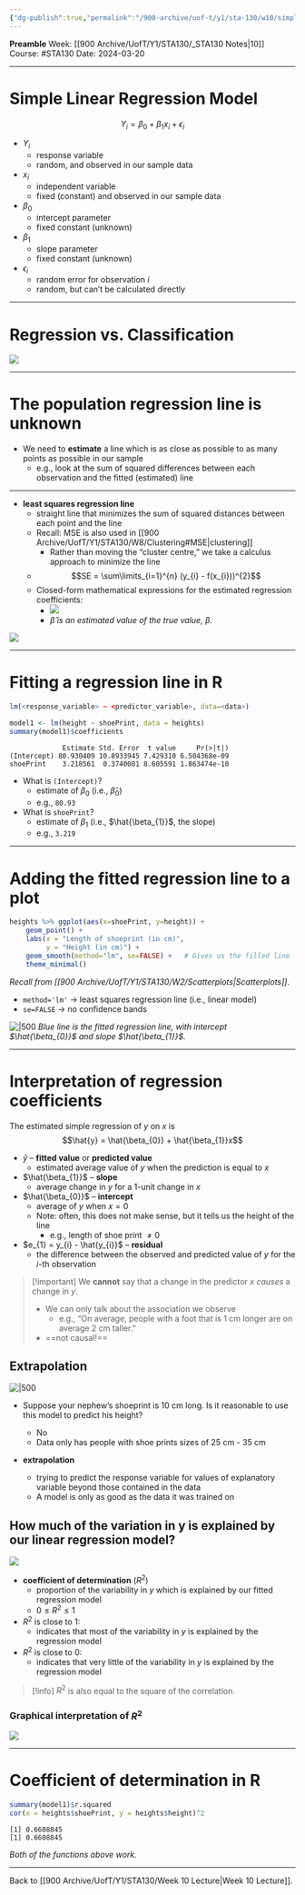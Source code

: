 ```yaml
---
{"dg-publish":true,"permalink":"/900-archive/uof-t/y1/sta-130/w10/simple-linear-regression-model/","created":"2024-03-20T16:54:52.832-07:00","updated":"2024-04-26T00:16:17.032-07:00"}
---
```


**Preamble**
Week: [[900 Archive/UofT/Y1/STA130/_STA130 Notes\|10]]
Course: #STA130
Date: 2024-03-20

---
# Simple Linear Regression Model

$$Y_{i} = \beta_{0} + \beta_{1}x_{i} + \epsilon_i$$
- $Y_{i}$
    - response variable
    - random, and observed in our sample data
- $x_{i}$
    - independent variable
    - fixed (constant) and observed in our sample data
- $\beta_{0}$
    - intercept parameter
    - fixed constant (unknown)
- $\beta_{1}$
    - slope parameter
    - fixed constant (unknown)
- $\epsilon_{i}$
    - random error for observation $i$
    - random, but can’t be calculated directly

---
# Regression vs. Classification

![](https://i.imgur.com/lldiE2D.png)

---
# The population regression line is unknown

- We need to **estimate** a line which is as close as possible to as many points as possible in our sample
    - e.g., look at the sum of squared differences between each observation and the fitted (estimated) line
---
- **least squares regression line**
    - straight line that minimizes the sum of squared distances between each point and the line
    - Recall: MSE is also used in [[900 Archive/UofT/Y1/STA130/W8/Clustering#MSE\|clustering]]
        - Rather than moving the “cluster centre,” we take a calculus approach to minimize the line
    - $$SE = \sum\limits_{i=1}^{n} (y_{i} - f(x_{i}))^{2}$$
    - Closed-form mathematical expressions for the estimated regression coefficients:
        - ![](https://i.imgur.com/KYHfkcf.png)
        - *$\hat{\beta}$ is an estimated value of the true value, $\beta$.*


![](https://i.imgur.com/jPVwMq8.png)

---
# Fitting a regression line in R

```r
lm(<response_variable> ~ <predictor_variable>, data=<data>)
```

```r
model1 <- lm(height ~ shoePrint, data = heights)
summary(model1)$coefficients
```
```
             Estimate Std. Error  t value     Pr(>|t|)
(Intercept) 80.930409 10.8933945 7.429310 6.504368e-09
shoePrint    3.218561  0.3740081 8.605591 1.863474e-10
```

- What is `(Intercept)`?
    - estimate of $\beta_{0}$ (i.e., $\hat{\beta}_{0}$)
    - e.g., `80.93`
- What is `shoePrint`?
    - estimate of $\beta_1$ (i.e., $\hat{\beta_{1}}$, the slope)
    - e.g., `3.219`

---
# Adding the fitted regression line to a plot

```r
heights %>% ggplot(aes(x=shoePrint, y=height)) + 
    geom_point() + 
    labs(x = "Length of shoeprint (in cm)",
         y = "Height (in cm)") + 
    geom_smooth(method="lm", se=FALSE) +   # Gives us the filled line
    theme_minimal()
```
*Recall from [[900 Archive/UofT/Y1/STA130/W2/Scatterplots\|Scatterplots]]*.

- `method='lm'` → least squares regression line (i.e., linear model)
- `se=FALSE` → no confidence bands

![|500](https://i.imgur.com/dBmaWOx.png)
*Blue line is the fitted regression line, with intercept $\hat{\beta_{0}}$ and slope $\hat{\beta_{1}}$.*

---
# Interpretation of regression coefficients

The estimated simple regression of $y$ on $x$ is $$\hat{y} = \hat{\beta_{0}} + \hat{\beta_{1}}x$$
- $\hat{y}$ – **fitted value** or **predicted value**
    - estimated average value of $y$ when the prediction is equal to $x$
- $\hat{\beta_{1}}$ – **slope**
    - average change in $y$ for a 1-unit change in $x$
- $\hat{\beta_{0}}$ – **intercept**
    - average of $y$ when $x = 0$
    - Note: often, this does not make sense, but it tells us the height of the line
        - e.g., length of shoe print $\neq 0$
- $e_{1} = y_{i} - \hat{y_{i}}$ – **residual**
    - the difference between the observed and predicted value of $y$ for the $i$-th observation

> [!important] We **cannot** say that a change in the predictor $x$ *causes* a change in $y$.
> - We can only talk about the association we observe
>     - e.g., “On average, people with a foot that is 1 cm longer are on average 2 cm taller.”
> - ==not causal!==

## Extrapolation

![|500](https://i.imgur.com/dBmaWOx.png)

- Suppose your nephew’s shoeprint is 10 cm long. Is it reasonable to use this model to predict his height?
    - No
    - Data only has people with shoe prints sizes of 25 cm - 35 cm


- **extrapolation**
    - trying to predict the response variable for values of explanatory variable beyond those contained in the data
    - A model is only as good as the data it was trained on


## How much of the variation in y is explained by our linear regression model?

![](https://i.imgur.com/SYS7d9Q.png)

- **coefficient of determination** ($R^{2}$)
    - proportion of the variability in $y$ which is explained by our fitted regression model
    - $0 \leq R^{2} \le 1$
- $R^{2}$ is close to 1:
    - indicates that most of the variability in $y$ is explained by the regression model
- $R^{2}$ is close to 0:
    - indicates that very little of the variability in $y$ is explained by the regression model

> [!info] $R^{2}$ is also equal to the square of the correlation.

### Graphical interpretation of $R^{2}$

![](https://i.imgur.com/fnfOSUM.png)

---
# Coefficient of determination in R

```r
summary(model1)$r.squared
cor(x = heights$shoePrint, y = heights$height)^2
```
```
[1] 0.6608845
[1] 0.6608845
```
*Both of the functions above work.*

---

Back to [[900 Archive/UofT/Y1/STA130/Week 10 Lecture\|Week 10 Lecture]].

